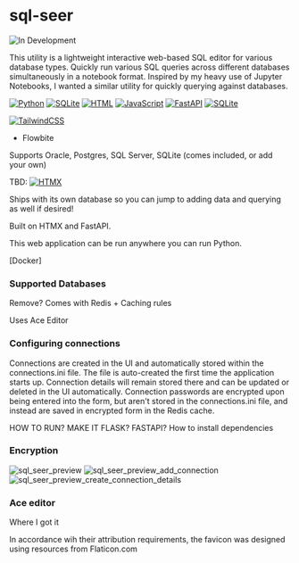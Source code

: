 # sql-seer
![In Development](https://img.shields.io/badge/status-In%20Development-yellow)

This utility is a lightweight interactive web-based SQL editor for various database types. Quickly run various SQL queries across different databases simultaneously in a notebook format. Inspired by my heavy use of Jupyter Notebooks, I wanted a similar utility for quickly querying against databases.

[![Python](https://img.shields.io/badge/Python-3776AB?logo=python&logoColor=fff)](#) [![SQLite](https://img.shields.io/badge/SQLite-%2307405e.svg?logo=sqlite&logoColor=white)](#) [![HTML](https://img.shields.io/badge/HTML-%23E34F26.svg?logo=html5&logoColor=white)](#)  [![JavaScript](https://img.shields.io/badge/JavaScript-F7DF1E?logo=javascript&logoColor=000)](#) [![FastAPI](https://img.shields.io/badge/FastAPI-009485.svg?logo=fastapi&logoColor=white)](#) [![SQLite](https://img.shields.io/badge/SQLite-%2307405e.svg?logo=sqlite&logoColor=white)](#)

[![TailwindCSS](https://img.shields.io/badge/Tailwind%20CSS-%2338B2AC.svg?logo=tailwind-css&logoColor=white)](#)

+ Flowbite

Supports Oracle, Postgres, SQL Server, SQLite (comes included, or add your own)

TBD: [![HTMX](https://img.shields.io/badge/HTMX-36C?logo=htmx&logoColor=fff)](#)

Ships with its own database so you can jump to adding data and querying as well if desired!


Built on HTMX and FastAPI.

This web application can be run anywhere you can run Python.

[Docker]


### Supported Databases


Remove?
Comes with Redis + Caching rules

Uses Ace Editor


### Configuring connections
Connections are created in the UI and automatically stored within the connections.ini file. The file is auto-created the first time the application starts up. Connection details will remain stored there and can be updated or deleted in the UI automatically. Connection passwords are encrypted upon being entered into the form, but aren't stored in the connections.ini file, and instead are saved in encrypted form in the Redis cache.


HOW TO RUN? MAKE IT FLASK? FASTAPI?
How to install dependencies

### Encryption

![sql_seer_preview](https://github.com/user-attachments/assets/efb6eb39-5867-4d7f-a197-d18a62252d11)
![sql_seer_preview_add_connection](https://github.com/user-attachments/assets/043947a4-2b98-4289-b623-eb2d5fda7cac)
![sql_seer_preview_create_connection_details](https://github.com/user-attachments/assets/7f1556d3-4dfb-4e56-b1cd-b1f5ed6f5e35)

### Ace editor
Where I got it




In accordance wih their attribution requirements, the favicon was designed using resources from Flaticon.com
 
